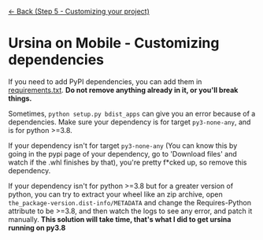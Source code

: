 [<- Back (Step 5 - Customizing your project)](/docs/step5/main.md)
# Ursina on Mobile - Customizing dependencies

If you need to add PyPI dependencies, you can add them in [requirements.txt](/src/requirements.txt). **Do not remove anything already in it, or you'll break things.**

Sometimes, `python setup.py bdist_apps` can give you an error because of a dependencies. Make sure your dependency is for target `py3-none-any`, and is for python >=3.8.

If your dependency isn't for target `py3-none-any` (You can know this by going in the pypi page of your dependency, go to 'Download files' and watch if the .whl finishes by that), you're pretty f*cked up, so remove this dependency.

If your dependency isn't for python >=3.8 but for a greater version of python, you can try to extract your wheel like an zip archive, open `the_package-version.dist-info/METADATA` and change the Requires-Python attribute to be >=3.8, and then watch the logs to see any error, and patch it manually.
**This solution will take time, that's what I did to get ursina running on py3.8**